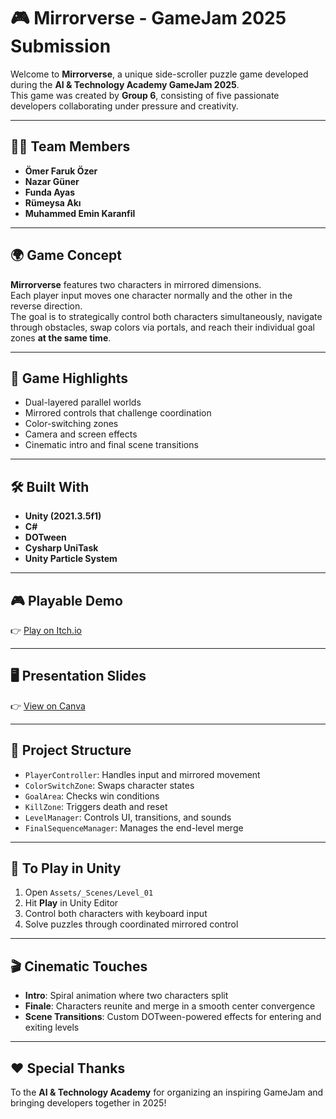 # 🎮 **Mirrorverse - GameJam 2025 Submission**  
Welcome to **Mirrorverse**, a unique side-scroller puzzle game developed during the **AI & Technology Academy GameJam 2025**.  
This game was created by **Group 6**, consisting of five passionate developers collaborating under pressure and creativity.

---

## 🧑‍💻 **Team Members**
- **Ömer Faruk Özer**  
- **Nazar Güner**  
- **Funda Ayas**  
- **Rümeysa Akı**  
- **Muhammed Emin Karanfil**

---

## 🌍 **Game Concept**

**Mirrorverse** features two characters in mirrored dimensions.  
Each player input moves one character normally and the other in the reverse direction.  
The goal is to strategically control both characters simultaneously, navigate through obstacles, swap colors via portals, and reach their individual goal zones **at the same time**.

---

## 🧪 **Game Highlights**
- Dual-layered parallel worlds  
- Mirrored controls that challenge coordination  
- Color-switching zones  
- Camera and screen effects  
- Cinematic intro and final scene transitions  

---

## 🛠️ **Built With**
- **Unity (2021.3.5f1)**  
- **C#**  
- **DOTween**  
- **Cysharp UniTask**  
- **Unity Particle System**

---

## 🎮 **Playable Demo**  
👉 [Play on Itch.io](https://omerozerf.itch.io/yzta-gamejam2025-group6)

---

## 🖥️ **Presentation Slides**  
👉 [View on Canva](https://www.canva.com/design/DAGmaTjmVDQ/-TaaAUtYqDLLrMYtzXbMMw/view?utm_content=DAGmaTjmVDQ&utm_campaign=designshare&utm_medium=link&utm_source=viewer)

---

## 🧠 **Project Structure**
- `PlayerController`: Handles input and mirrored movement  
- `ColorSwitchZone`: Swaps character states  
- `GoalArea`: Checks win conditions  
- `KillZone`: Triggers death and reset  
- `LevelManager`: Controls UI, transitions, and sounds  
- `FinalSequenceManager`: Manages the end-level merge  

---

## 🚀 **To Play in Unity**
1. Open `Assets/_Scenes/Level_01`  
2. Hit **Play** in Unity Editor  
3. Control both characters with keyboard input  
4. Solve puzzles through coordinated mirrored control  

---

## 🎬 **Cinematic Touches**
- **Intro**: Spiral animation where two characters split  
- **Finale**: Characters reunite and merge in a smooth center convergence  
- **Scene Transitions**: Custom DOTween-powered effects for entering and exiting levels  

---

## ❤️ **Special Thanks**
To the **AI & Technology Academy** for organizing an inspiring GameJam and bringing developers together in 2025!
